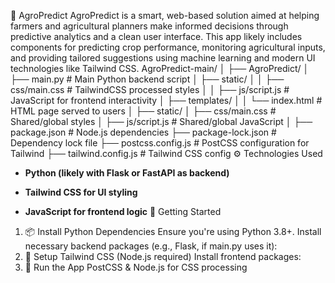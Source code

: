 🌾 AgroPredict
AgroPredict is a smart, web-based solution aimed at helping farmers and agricultural planners make informed decisions through predictive analytics and a clean user interface. This app likely includes components for predicting crop performance, monitoring agricultural inputs, and providing tailored suggestions using machine learning and modern UI technologies like Tailwind CSS.
AgroPredict-main/
│
├── AgroPredict/
│   ├── main.py                    # Main Python backend script
│   ├── static/
│   │   ├── css/main.css           # TailwindCSS processed styles
│   │   ├── js/script.js           # JavaScript for frontend interactivity
│   ├── templates/
│   │   └── index.html             # HTML page served to users
│
├── static/
│   ├── css/main.css               # Shared/global styles
│   ├── js/script.js               # Shared/global JavaScript
│
├── package.json                   # Node.js dependencies
├── package-lock.json             # Dependency lock file
├── postcss.config.js             # PostCSS configuration for Tailwind
├── tailwind.config.js            # Tailwind CSS config
⚙️ Technologies Used
- **Python (likely with Flask or FastAPI as backend)**

- **Tailwind CSS for UI styling**

- **JavaScript for frontend logic**
  🚀 Getting Started
1. 📦 Install Python Dependencies
Ensure you're using Python 3.8+. Install necessary backend packages (e.g., Flask, if main.py uses it):
2. 💅 Setup Tailwind CSS (Node.js required)
Install frontend packages:
3. 🧠 Run the App
PostCSS & Node.js for CSS processing
